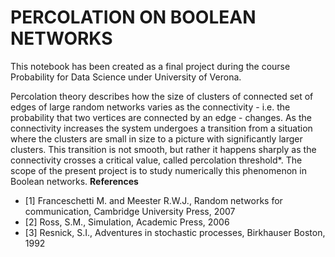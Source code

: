# PERCOLATION ON BOOLEAN NETWORKS

This notebook has been created as a final project during the course Probability for Data Science under University of Verona.


Percolation theory describes how the size of clusters of connected set of edges of large random networks varies as the connectivity - i.e. the probability that two vertices are connected by an edge - changes. As the connectivity increases the system undergoes a transition from a situation where the clusters are small in size to a picture with significantly larger clusters. This transition is not smooth, but rather it happens sharply as the connectivity crosses a critical value, called percolation threshold*. The scope of the present project is to study numerically this phenomenon in Boolean networks.
**References**

* [1] Franceschetti M. and Meester R.W.J., Random networks for communication, Cambridge University
Press, 2007
* [2] Ross, S.M., Simulation, Academic Press, 2006
* [3] Resnick, S.I., Adventures in stochastic processes, Birkhauser Boston, 1992

